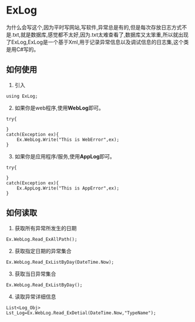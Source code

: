 # ExLog
为什么会写这个,因为平时写网站,写软件,异常总是有的,但是每次存放日志方式不是.txt,就是数据库,感觉都不太好,因为.txt太难查看了,数据库又太笨重,所以就出现了ExLog,ExLog是一个基于Xml,用于记录异常信息以及调试信息的日志集,这个类是用C#写的。

## 如何使用
1. 引入
```
using ExLog;
```
2. 如果你是web程序,使用**WebLog**即可。
```
try{
    
}
catch(Exception ex){
    Ex.WebLog.Write("This is WebError",ex);
}
```

3. 如果你是应用程序/服务,使用**AppLog**即可。
```
try{
    
}
catch(Exception ex){
    Ex.AppLog.Write("This is AppError",ex);
}
```
## 如何读取
1. 获取所有异常所发生的日期
```
Ex.WebLog.Read_ExAllPath();
```
2. 获取指定日期的异常集合
```
Ex.WebLog.Read_ExListByDay(DateTime.Now);
```
3. 获取当日异常集合
```
Ex.WebLog.Read_ExListByDay();
```
4. 读取异常详细信息
```
List<Log_Obj> Lst_Log=Ex.WebLog.Read_ExDetial(DateTime.Now,"TypeName");
```


